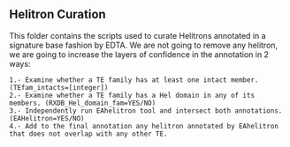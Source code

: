 ## Helitron Curation

This folder contains the scripts used to curate Helitrons annotated in a signature base fashion by EDTA.
We are not going to remove any helitron, we are going to increase the layers of confidence in the annotation in 2 ways:

    1.- Examine whether a TE family has at least one intact member. (TEfam_intacts=[integer])
    2.- Examine whether a TE family has a Hel domain in any of its members. (RXDB_Hel_domain_fam=YES/NO)
    3.- Independently run EAhelitron tool and intersect both annotations.(EAHelitron=YES/NO)
    4.- Add to the final annotation any helitron annotated by EAhelitron that does not overlap with any other TE.
